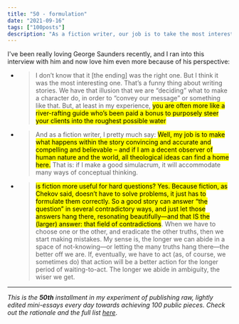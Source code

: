 ```yaml
---
title: "50 - formulation"
date: "2021-09-16"
tags: ["100posts"]
description: "As a fiction writer, our job is to take the most interesting path, not the one that we feel is right. We are the guide for the reader's experience, not to fulfill our secret dream experience."
---
```


I've been really loving George Saunders recently, and I ran into this interview with him and now love him even more because of his perspective:
* > I don’t know that it [the ending] was the right one. But I think it was the most interesting one. That’s a funny thing about writing stories. We have that illusion that we are “deciding” what to make a character do, in order to “convey our message” or something like that. But, at least in my experience, <mark>you are often more like a river-rafting guide who’s been paid a bonus to purposely steer your clients into the roughest possible water</mark>
* > And as a fiction writer, I pretty much say: <mark>Well, my job is to make what happens within the story convincing and accurate and compelling and believable – and if I am a decent observer of human nature and the world, all theological ideas can find a home here.</mark> That is: if I make a good simulacrum, it will accommodate many ways of conceptual thinking.
* > <mark>is fiction more useful for hard questions? Yes. Because fiction, as Chekov said, doesn’t have to solve problems, it just has to formulate them correctly. So a good story can answer “the question” in several contradictory ways, and just let those answers hang there, resonating beautifully—and that IS the (larger) answer: that field of contradictions</mark>. When we have to choose one or the other, and eradicate the other truths, then we start making mistakes. My sense is, the longer we can abide in a space of not-knowing—or letting the many truths hang there—the better off we are. If, eventually, we have to act (as, of course, we sometimes do) that action will be a better action for the longer period of waiting-to-act. The longer we abide in ambiguity, the wiser we get.


---

*This is the **50th** installment in my experiment of publishing raw, lightly edited mini-essays every day towards achieving 100 public pieces. Check out the rationale and the full list [here](https://www.spencerchang.me/experiments/100posts/)*.
